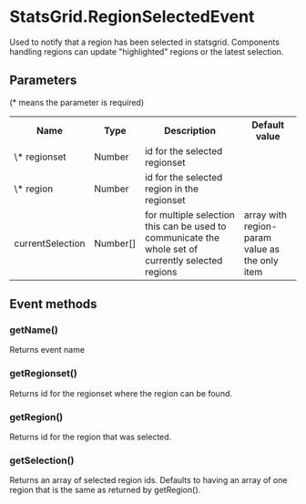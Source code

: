 # StatsGrid.RegionSelectedEvent

Used to notify that a region has been selected in statsgrid.
Components handling regions can update "highlighted" regions or the latest selection.

## Parameters

(* means the parameter is required)

<table class="table">
<tr>
  <th> Name</th><th> Type</th><th> Description</th><th> Default value</th>
</tr>
<tr>
  <td> \* regionset</td><td> Number </td><td> id for the selected regionset </td><td> </td>
</tr>
<tr>
  <td> \* region</td><td> Number </td><td> id for the selected region in the regionset </td><td> </td>
</tr>
<tr>
  <td> currentSelection</td><td> Number[] </td><td> for multiple selection this can be used to communicate the whole set of currently selected regions </td><td> array with region-param value as the only item </td>
</tr>
</table>

## Event methods

### getName()
Returns event name

### getRegionset()
Returns id for the regionset where the region can be found.

### getRegion()
Returns id for the region that was selected.

### getSelection()
Returns an array of selected region ids. Defaults to having an array of one region that is the same as returned by getRegion().